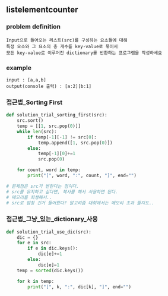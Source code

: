 ## listelementcounter

### problem definition
```
Input으로 들어오는 리스트(src)를 구성하는 요소들에 대해 
특정 요소와 그 요소의 총 개수를 key-value로 묶어서 
모든 key-value로 이루어진 dictionary를 반환하는 프로그램을 작성하세요
```

### example
```
input : [a,a,b]
output(console 출력) : [a:2][b:1]
```

### 접근법_Sorting First
```python
def solution_trial_sorting_first(src):
    src.sort()
    temp = [[1, src.pop(0)]]
    while len(src):
        if temp[-1][-1] != src[0]:
            temp.append([1, src.pop(0)])
        else:
            temp[-1][0]+=1
            src.pop(0)  

    for count, word in temp:
        print("[", word, ":", count, "]", end="")

# 문제점은 src가 변한다는 점이다.
# src를 유지하고 싶다면, 복사를 해서 사용하면 된다.
# 메모리를 희생해서..
# src로 엄청 긴거 들어왔다? 알고리즘 대회에서는 메모리 초과 뜰지도..
```

### 접근법_그냥_있는_dictionary_사용
```python
def solution_trial_use_dic(src):
    dic = {}
    for e in src:
        if e in dic.keys():
            dic[e]+=1
        else:
            dic[e]=1
    temp = sorted(dic.keys())

    for k in temp:
        print("[", k, ":", dic[k], "]", end="")
```
